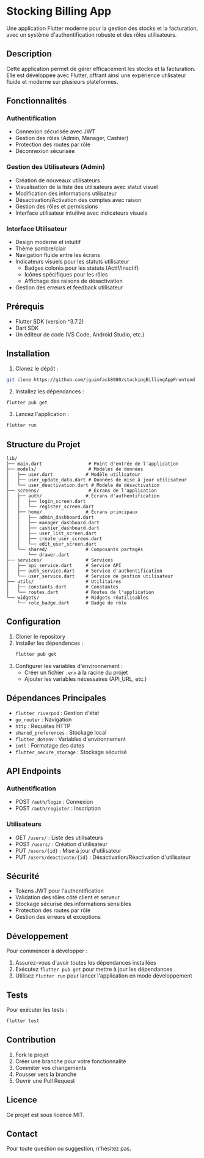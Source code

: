 # Stocking Billing App

Une application Flutter moderne pour la gestion des stocks et la facturation, avec un système d'authentification robuste et des rôles utilisateurs.

## Description

Cette application permet de gérer efficacement les stocks et la facturation. Elle est développée avec Flutter, offrant ainsi une expérience utilisateur fluide et moderne sur plusieurs plateformes.

## Fonctionnalités

### Authentification
- Connexion sécurisée avec JWT
- Gestion des rôles (Admin, Manager, Cashier)
- Protection des routes par rôle
- Déconnexion sécurisée

### Gestion des Utilisateurs (Admin)
- Création de nouveaux utilisateurs
- Visualisation de la liste des utilisateurs avec statut visuel
- Modification des informations utilisateur
- Désactivation/Activation des comptes avec raison
- Gestion des rôles et permissions
- Interface utilisateur intuitive avec indicateurs visuels

### Interface Utilisateur
- Design moderne et intuitif
- Thème sombre/clair
- Navigation fluide entre les écrans
- Indicateurs visuels pour les statuts utilisateur
  - Badges colorés pour les statuts (Actif/Inactif)
  - Icônes spécifiques pour les rôles
  - Affichage des raisons de désactivation
- Gestion des erreurs et feedback utilisateur

## Prérequis

- Flutter SDK (version ^3.7.2)
- Dart SDK
- Un éditeur de code (VS Code, Android Studio, etc.)

## Installation

1. Clonez le dépôt :
```bash
git clone https://github.com/jguimfack8080/stockingBillingAppFrontend
```

2. Installez les dépendances :
```bash
flutter pub get
```

3. Lancez l'application :
```bash
flutter run
```

## Structure du Projet

```
lib/
├── main.dart                 # Point d'entrée de l'application
├── models/                   # Modèles de données
│   ├── user.dart            # Modèle utilisateur
│   ├── user_update_data.dart # Données de mise à jour utilisateur
│   └── user_deactivation.dart # Modèle de désactivation
├── screens/                  # Écrans de l'application
│   ├── auth/                # Écrans d'authentification
│   │   ├── login_screen.dart
│   │   └── register_screen.dart
│   ├── home/                # Écrans principaux
│   │   ├── admin_dashboard.dart
│   │   ├── manager_dashboard.dart
│   │   ├── cashier_dashboard.dart
│   │   ├── user_list_screen.dart
│   │   ├── create_user_screen.dart
│   │   └── edit_user_screen.dart
│   └── shared/              # Composants partagés
│       └── drawer.dart
├── services/                # Services
│   ├── api_service.dart     # Service API
│   ├── auth_service.dart    # Service d'authentification
│   └── user_service.dart    # Service de gestion utilisateur
├── utils/                   # Utilitaires
│   ├── constants.dart       # Constantes
│   └── routes.dart          # Routes de l'application
└── widgets/                 # Widgets réutilisables
    └── role_badge.dart      # Badge de rôle
```

## Configuration

1. Cloner le repository
2. Installer les dépendances :
   ```bash
   flutter pub get
   ```
3. Configurer les variables d'environnement :
   - Créer un fichier `.env` à la racine du projet
   - Ajouter les variables nécessaires (API_URL, etc.)

## Dépendances Principales

- `flutter_riverpod` : Gestion d'état
- `go_router` : Navigation
- `http` : Requêtes HTTP
- `shared_preferences` : Stockage local
- `flutter_dotenv` : Variables d'environnement
- `intl` : Formatage des dates
- `flutter_secure_storage` : Stockage sécurisé

## API Endpoints

### Authentification
- POST `/auth/login` : Connexion
- POST `/auth/register` : Inscription

### Utilisateurs
- GET `/users/` : Liste des utilisateurs
- POST `/users/` : Création d'utilisateur
- PUT `/users/{id}` : Mise à jour d'utilisateur
- PUT `/users/deactivate/{id}` : Désactivation/Réactivation d'utilisateur

## Sécurité

- Tokens JWT pour l'authentification
- Validation des rôles côté client et serveur
- Stockage sécurisé des informations sensibles
- Protection des routes par rôle
- Gestion des erreurs et exceptions

## Développement

Pour commencer à développer :

1. Assurez-vous d'avoir toutes les dépendances installées
2. Exécutez `flutter pub get` pour mettre à jour les dépendances
3. Utilisez `flutter run` pour lancer l'application en mode développement

## Tests

Pour exécuter les tests :
```bash
flutter test
```

## Contribution

1. Fork le projet
2. Créer une branche pour votre fonctionnalité
3. Commiter vos changements
4. Pousser vers la branche
5. Ouvrir une Pull Request

## Licence

Ce projet est sous licence MIT.

## Contact

Pour toute question ou suggestion, n'hésitez pas.
